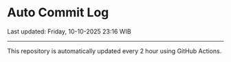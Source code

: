 # Auto Commit Log

Last updated: Friday, 10-10-2025 23:16 WIB

---

This repository is automatically updated every 2 hour using GitHub Actions.
